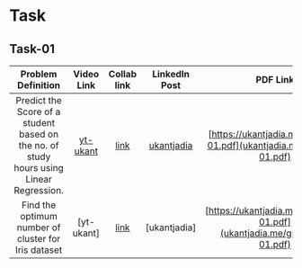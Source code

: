 # Task
## Task-01
| Problem Definition | Video Link | Collab link | LinkedIn Post | PDF Link | 
|:---------------------:|:-----------:|:-------:|:--------------:|:---------------------:|
| Predict the Score of a student based on the no.  of study hours using Linear Regression.| [yt-ukant](https://youtu.be/iyESf_ChI74) |  [link](https://colab.research.google.com/drive/1x9vvvvaO_AoH-KOKhZuTmMNwd3pk1Kie?usp=sharing) | [ukantjadia](https://www.linkedin.com/posts/ukantjadia_gripmarch23-gripmar23-tsf-activity-7041746952534827008-JHaj?utm_source=share&utm_medium=member_desktop)| [https://ukantjadia.me/tsf/task-01.pdf](ukantjadia.me/tsf/task-01.pdf)|
|Find the optimum number of cluster for Iris dataset| [yt-ukant] |  [link](https://colab.research.google.com/drive/1Xx6zxlvT4zHD2P_2nXEMO3MZUjhZjTsk?usp=sharing) | [ukantjadia]| [https://ukantjadia.me/grip/task-01.pdf](ukantjadia.me/grip/task-01.pdf)|
